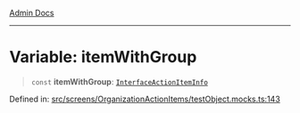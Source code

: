 [Admin Docs](/)

***

# Variable: itemWithGroup

> `const` **itemWithGroup**: [`InterfaceActionItemInfo`](../../../../utils/interfaces/interfaces/InterfaceActionItemInfo.md)

Defined in: [src/screens/OrganizationActionItems/testObject.mocks.ts:143](https://github.com/hustlernik/talawa-admin/blob/fe326ed17e0fa5ad916ff9f383f63b5d38aedc7b/src/screens/OrganizationActionItems/testObject.mocks.ts#L143)
